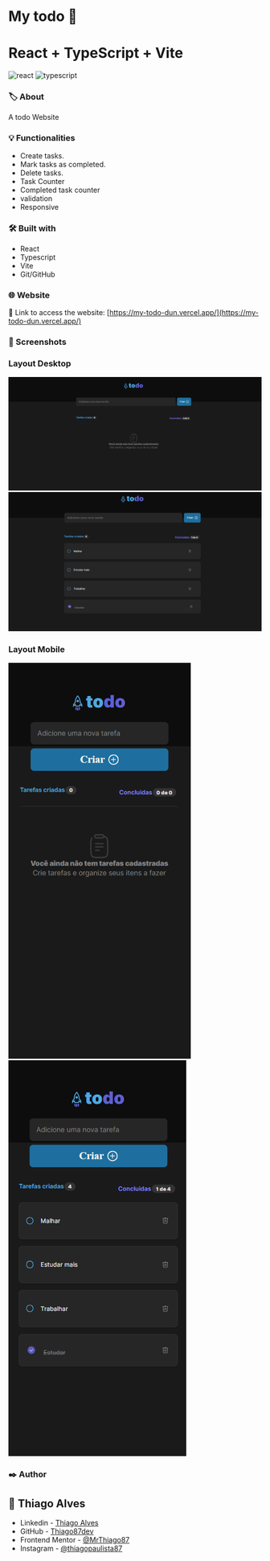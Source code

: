 # My todo :notebook:
# React + TypeScript + Vite

<img src="https://img.shields.io/badge/React-61DAFB.svg?style=for-the-badge&logo=React&logoColor=black" alt="react"/> 
<img src="https://img.shields.io/badge/TypeScript-3178C6.svg?style=for-the-badge&logo=TypeScript&logoColor=white" alt="typescript"/>

### 🏷️ About 

A todo  Website

### 💡 Functionalities 

* Create tasks.
* Mark tasks as completed.
* Delete tasks.
* Task Counter
* Completed task counter
* validation
* Responsive

###  🛠️ Built with

* React
* Typescript
* Vite
* Git/GitHub

### 🌐 Website
:link: Link to access the website:
[https://my-todo-dun.vercel.app/](https://my-todo-dun.vercel.app/)

### 📸 Screenshots

### Layout Desktop
![screenshot](public/desktop-empty.png)
![screenshot](public/desktop-full.png)

### Layout Mobile
![screenshot](public/mobile-empty.png)
![screenshot](public/mobile-full.png)

### ✒️ Author
## :raising_hand: Thiago Alves

- Linkedin - [Thiago Alves](https://www.linkedin.com/in/thiago-alves-010915274/)
- GitHub - [Thiago87dev](https://github.com/Thiago87dev)
- Frontend Mentor - [@MrThiago87](https://www.frontendmentor.io/profile/MrThiago87)
- Instagram - [@thiagopaulista87](https://www.instagram.com/thiagopaulista87/)
